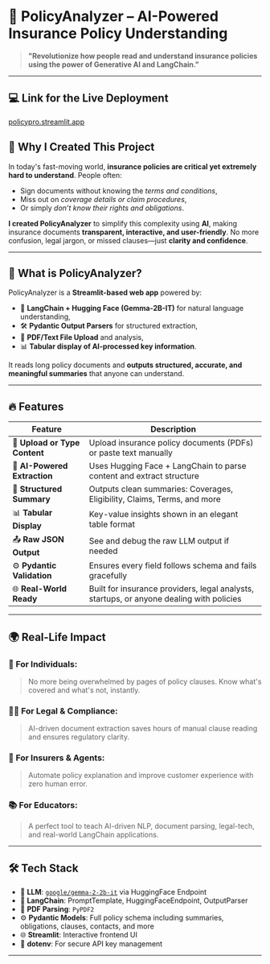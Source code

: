 # 📄 PolicyAnalyzer – AI-Powered Insurance Policy Understanding

> **"Revolutionize how people read and understand insurance policies using the power of Generative AI and LangChain."**

---

## 💻 Link for the Live Deployment
[policypro.streamlit.app](https://policypro.streamlit.app/)

## 🚀 Why I Created This Project

In today's fast-moving world, **insurance policies are critical yet extremely hard to understand**. People often:
- Sign documents without knowing the *terms and conditions*,
- Miss out on *coverage details or claim procedures*,
- Or simply *don’t know their rights and obligations*.

**I created PolicyAnalyzer** to simplify this complexity using **AI**, making insurance documents **transparent, interactive, and user-friendly**. No more confusion, legal jargon, or missed clauses—just **clarity and confidence**.

---

## 🧠 What is PolicyAnalyzer?

PolicyAnalyzer is a **Streamlit-based web app** powered by:
- 🧠 **LangChain + Hugging Face (Gemma-2B-IT)** for natural language understanding,
- 🛠️ **Pydantic Output Parsers** for structured extraction,
- 📄 **PDF/Text File Upload** and analysis,
- 📊 **Tabular display of AI-processed key information**.

It reads long policy documents and **outputs structured, accurate, and meaningful summaries** that anyone can understand.

---

## 🔥 Features

| Feature | Description |
|--------|-------------|
| 📁 **Upload or Type Content** | Upload insurance policy documents (PDFs) or paste text manually |
| 🧠 **AI-Powered Extraction** | Uses Hugging Face + LangChain to parse content and extract structure |
| 📝 **Structured Summary** | Outputs clean summaries: Coverages, Eligibility, Claims, Terms, and more |
| 📊 **Tabular Display** | Key-value insights shown in an elegant table format |
| 📤 **Raw JSON Output** | See and debug the raw LLM output if needed |
| ⚙️ **Pydantic Validation** | Ensures every field follows schema and fails gracefully |
| 🌐 **Real-World Ready** | Built for insurance providers, legal analysts, startups, or anyone dealing with policies |

---

## 🌍 Real-Life Impact

### 🏥 For Individuals:
> No more being overwhelmed by pages of policy clauses. Know what's covered and what's not, instantly.

### 🧑‍⚖️ For Legal & Compliance:
> AI-driven document extraction saves hours of manual clause reading and ensures regulatory clarity.

### 🏢 For Insurers & Agents:
> Automate policy explanation and improve customer experience with zero human error.

### 📚 For Educators:
> A perfect tool to teach AI-driven NLP, document parsing, legal-tech, and real-world LangChain applications.

---

## 🛠 Tech Stack

- 🧠 **LLM**: [`google/gemma-2-2b-it`](https://huggingface.co/google/gemma-2-2b-it) via HuggingFace Endpoint
- 🔗 **LangChain**: PromptTemplate, HuggingFaceEndpoint, OutputParser
- 📄 **PDF Parsing**: `PyPDF2`
- ⚙️ **Pydantic Models**: Full policy schema including summaries, obligations, clauses, contacts, and more
- 🌐 **Streamlit**: Interactive frontend UI
- 🧪 **dotenv**: For secure API key management

---


